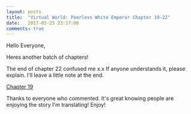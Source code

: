 ```yaml
---
layout: posts
title:  "Virtual World: Peerless White Emperor Chapter 19-22"
date:   2017-05-25 23:17:00
comments: true
---
```


Hello Everyone,

Heres another batch of chapters!

The end of chapter 22 confused me x.x If anyone understands it, please explain. I'll leave a little note at the end.

[Chapter 19][vwpwe0019]

Thanks to everyone who commented. It's great knowing people are enjoying the story I'm translating! Enjoy!

[vwpwe0019]: {{site.url}}/translations/vwpwe/0019.html